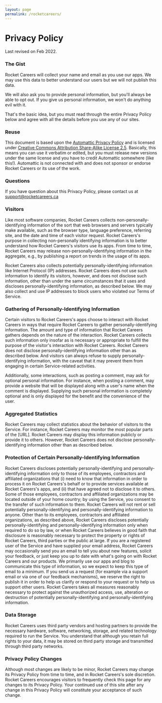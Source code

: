 ```yaml
---
layout: page
permalink: /rocketcareers/
---
```


Privacy Policy
==============

Last revised on Feb 2022.

### The Gist

Rocket Careers will collect your name and email as you use our apps. We may use this data to better understand our users but we will not publish this data.

We will also ask you to provide personal information, but you'll always be able to opt out. If you give us personal information, we won't do anything evil with it.

That's the basic idea, but you must read through the entire Privacy Policy below and agree with all the details before you use any of our sites.

### Reuse

This document is based upon the [Automattic Privacy Policy](http://automattic.com/privacy/) and is licensed under [Creative Commons Attribution Share-Alike License 2.5](http://creativecommons.org/licenses/by-sa/2.5/). Basically, this means you can use it verbatim or edited, but you must release new versions under the same license and you have to credit Automattic somewhere (like this!). Automattic is not connected with and does not sponsor or endorse Rocket Careers or its use of the work.

### Questions

If you have question about this Privacy Policy, please contact us at support@rocketcareers.ca

### Visitors

Like most software companies, Rocket Careers collects non-personally-identifying information of the sort that web browsers and servers typically make available, such as the browser type, language preference, referring site, and the date and time of each visitor request. Rocket Careers's purpose in collecting non-personally identifying information is to better understand how Rocket Careers's visitors use its apps. From time to time, Rocket Careers may release non-personally-identifying information in the aggregate, e.g., by publishing a report on trends in the usage of its apps.

Rocket Careers also collects potentially personally-identifying information like Internet Protocol (IP) addresses. Rocket Careers does not use such information to identify its visitors, however, and does not disclose such information, other than under the same circumstances that it uses and discloses personally-identifying information, as described below. We may also collect and use IP addresses to block users who violated our Terms of Service.

### Gathering of Personally-Identifying Information

Certain visitors to Rocket Careers's apps choose to interact with Rocket Careers in ways that require Rocket Careers to gather personally-identifying information. The amount and type of information that Rocket Careers gathers depends on the nature of the interaction. Rocket Careers collects such information only insofar as is necessary or appropriate to fulfill the purpose of the visitor's interaction with Rocket Careers. Rocket Careers does not disclose personally-identifying information other than as described below. And visitors can always refuse to supply personally-identifying information, with the caveat that it may prevent them from engaging in certain Service-related activities.

Additionally, some interactions, such as posting a comment, may ask for optional personal information. For instance, when posting a comment, may provide a website that will be displayed along with a user's name when the comment is displayed. Supplying such personal information is completely optional and is only displayed for the benefit and the convenience of the user.

### Aggregated Statistics

Rocket Careers may collect statistics about the behavior of visitors to the Service. For instance, Rocket Careers may monitor the most popular parts of the [URL]. Rocket Careers may display this information publicly or provide it to others. However, Rocket Careers does not disclose personally-identifying information other than as described below.

### Protection of Certain Personally-Identifying Information

Rocket Careers discloses potentially personally-identifying and personally-identifying information only to those of its employees, contractors and affiliated organizations that (i) need to know that information in order to process it on Rocket Careers's behalf or to provide services available at Rocket Careers's apps, and (ii) that have agreed not to disclose it to others. Some of those employees, contractors and affiliated organizations may be located outside of your home country; by using the Service, you consent to the transfer of such information to them. Rocket Careers will not rent or sell potentially personally-identifying and personally-identifying information to anyone. Other than to its employees, contractors and affiliated organizations, as described above, Rocket Careers discloses potentially personally-identifying and personally-identifying information only when required to do so by law, or when Rocket Careers believes in good faith that disclosure is reasonably necessary to protect the property or rights of Rocket Careers, third parties or the public at large. If you are a registered user of the Service and have supplied your email address, Rocket Careers may occasionally send you an email to tell you about new features, solicit your feedback, or just keep you up to date with what's going on with Rocket Careers and our products. We primarily use our apps and blog to communicate this type of information, so we expect to keep this type of email to a minimum. If you send us a request (for example via a support email or via one of our feedback mechanisms), we reserve the right to publish it in order to help us clarify or respond to your request or to help us support other users. Rocket Careers takes all measures reasonably necessary to protect against the unauthorized access, use, alteration or destruction of potentially personally-identifying and personally-identifying information.

### Data Storage
Rocket Careers uses third party vendors and hosting partners to provide the necessary hardware, software, networking, storage, and related technology required to run the Service. You understand that although you retain full rights to your data, it may be stored on third party storage and transmitted through third party networks.

### Privacy Policy Changes
Although most changes are likely to be minor, Rocket Careers may change its Privacy Policy from time to time, and in Rocket Careers's sole discretion. Rocket Careers encourages visitors to frequently check this page for any changes to its Privacy Policy. Your continued use of this site after any change in this Privacy Policy will constitute your acceptance of such change. 